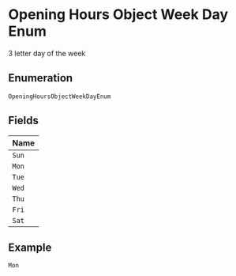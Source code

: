 
# Opening Hours Object Week Day Enum

3 letter day of the week

## Enumeration

`OpeningHoursObjectWeekDayEnum`

## Fields

| Name |
|  --- |
| `Sun` |
| `Mon` |
| `Tue` |
| `Wed` |
| `Thu` |
| `Fri` |
| `Sat` |

## Example

```
Mon
```

